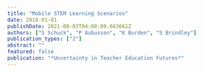 ```yaml
---
title: "Mobile STEM Learning Scenarios"
date: 2018-01-01
publishDate: 2021-08-03T04:08:09.663661Z
authors: ["S Schuck", "P Aubusson", "K Burden", "S Brindley"]
publication_types: ["2"]
abstract: ""
featured: false
publication: "*Uncertainty in Teacher Education Futures*"
---
```



